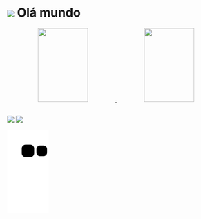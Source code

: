 <h1 aligh="center"><img src="https://emojis.slackmojis.com/emojis/images/1613285697/12806/meow_attention.png?1613285697" width="30"/> Olá mundo </h1> 


<div align="center">
  <a href="https://github.com/carinesilveira">
    
  <img height="170em" width="48%" src="https://github-readme-stats.vercel.app/api?username=carinesilveira&show_icons=true&theme=shades-of-purple"/>
  <img height="170em" width="48%" src="https://github-readme-stats.vercel.app/api/top-langs/?username=carinesilveira&layout=compact&langs_count=7&theme=shades-of-purple"/>
  
</div>
  
  ##
  
  ##
  
  <div> 
  <a href = "carinesilveira7t@gmail.com"><img src="https://img.shields.io/badge/-Gmail-%23333?style=for-the-badge&logo=gmail&logoColor=white" target="_blank"></a>
  <a href="https://www.linkedin.com/in/carinesilveiraa" target="_blank"><img src="https://img.shields.io/badge/-LinkedIn-%230077B5?style=for-the-badge&logo=linkedin&logoColor=white" target="_blank"></a> 
    
   
 
  ![Snake animation](https://github.com/rafaballerini/rafaballerini/blob/output/github-contribution-grid-snake.svg)
 
</div>
